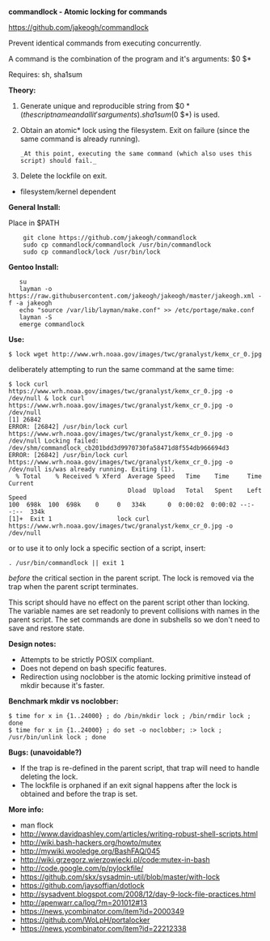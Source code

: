 **commandlock - Atomic locking for commands**

https://github.com/jakeogh/commandlock

Prevent identical commands from executing concurrently.

A command is the combination of the program and it's arguments: $0 $*

Requires: sh, sha1sum

**Theory:**

 1. Generate unique and reproducible string from $0 $* (the script name and all it's arguments). sha1sum($0 $*) is used.
 2. Obtain an atomic* lock using the filesystem. Exit on failure (since the same command is already running).

        _At this point, executing the same command (which also uses this script) should fail._

 4. Delete the lockfile on exit.

* filesystem/kernel dependent

**General Install:**

Place in $PATH

```
    git clone https://github.com/jakeogh/commandlock
    sudo cp commandlock/commandlock /usr/bin/commandlock
    sudo cp commandlock/lock /usr/bin/lock
```

**Gentoo Install:**
```
   su
   layman -o https://raw.githubusercontent.com/jakeogh/jakeogh/master/jakeogh.xml -f -a jakeogh
   echo "source /var/lib/layman/make.conf" >> /etc/portage/make.conf
   layman -S
   emerge commandlock
```

**Use:**

```
$ lock wget http://www.wrh.noaa.gov/images/twc/granalyst/kemx_cr_0.jpg
```

deliberately attempting to run the same command at the same time:
```
$ lock curl https://www.wrh.noaa.gov/images/twc/granalyst/kemx_cr_0.jpg -o /dev/null & lock curl https://www.wrh.noaa.gov/images/twc/granalyst/kemx_cr_0.jpg -o /dev/null
[1] 26842
ERROR: [26842] /usr/bin/lock curl https://www.wrh.noaa.gov/images/twc/granalyst/kemx_cr_0.jpg -o /dev/null Locking failed: /dev/shm/commandlock_cb201bdd3d9970730fa58471d8f554db966694d3
ERROR: [26842] /usr/bin/lock curl https://www.wrh.noaa.gov/images/twc/granalyst/kemx_cr_0.jpg -o /dev/null is/was already running. Exiting (1).
  % Total    % Received % Xferd  Average Speed   Time    Time     Time  Current
                                 Dload  Upload   Total   Spent    Left  Speed
100  698k  100  698k    0     0   334k      0  0:00:02  0:00:02 --:--:--  334k
[1]+  Exit 1                  lock curl https://www.wrh.noaa.gov/images/twc/granalyst/kemx_cr_0.jpg -o /dev/null

```


or to use it to only lock a specific section of a script, insert:
```
. /usr/bin/commandlock || exit 1
```
_before_ the critical section in the parent script. The lock is removed via the trap when the parent script terminates.


This script should have no effect on the parent script other than locking. The variable names are set readonly to prevent collisions with names in the parent script. The set commands are done in subshells so we don't need to save and restore state.

**Design notes:**

- Attempts to be strictly POSIX compliant.
- Does not depend on bash specific features.
- Redirection using noclobber is the atomic locking primitive instead of mkdir because it's faster.

**Benchmark mkdir vs noclobber:**
```
$ time for x in {1..24000} ; do /bin/mkdir lock ; /bin/rmdir lock ; done
$ time for x in {1..24000} ; do set -o noclobber; :> lock ; /usr/bin/unlink lock ; done
```

**Bugs: (unavoidable?)**

- If the trap is re-defined in the parent script, that trap will need to handle deleting the lock.
- The lockfile is orphaned if an exit signal happens after the lock is obtained and before the trap is set.

**More info:**

 - man flock
 - http://www.davidpashley.com/articles/writing-robust-shell-scripts.html
 - http://wiki.bash-hackers.org/howto/mutex
 - http://mywiki.wooledge.org/BashFAQ/045
 - http://wiki.grzegorz.wierzowiecki.pl/code:mutex-in-bash
 - http://code.google.com/p/pylockfile/
 - https://github.com/skx/sysadmin-util/blob/master/with-lock
 - https://github.com/jaysoffian/dotlock
 - http://sysadvent.blogspot.com/2008/12/day-9-lock-file-practices.html
 - http://apenwarr.ca/log/?m=201012#13
 - https://news.ycombinator.com/item?id=2000349
 - https://github.com/WoLpH/portalocker
 - https://news.ycombinator.com/item?id=22212338
